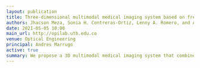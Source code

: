 ```yaml
---
layout: publication
title: Three-dimensional multimodal medical imaging system based on free-hand ultrasound and structured light
authors: Jhacson Meza, Sonia H. Contreras-Ortiz, Lenny A. Romero, and Andres G. Marrugo
date: 2021-05-05 10:00
main_url: http://opilab.utb.edu.co
venue: Optical Engineering
principal: Andres Marrugo
active: true
summary: We propose a 3D multimodal medical imaging system that combines freehand ultrasound and structured light 3D reconstruction in a single coordinate system without requiring registration. To the best of our knowledge, these techniques have not been combined before as a multimodal imaging technique. The system complements the internal 3D information acquired with ultrasound, with the external surface measured with the structure light technique. Moreover, the ultrasound probe's optical tracking for pose estimation was implemented based on a convolutional neural network. Experimental results show the system's high accuracy and reproducibility, as well as its potential for preoperative and intraoperative applications. The experimental multimodal error, or the distance from two surfaces obtained with different modalities, was 0.12~mm. The code is available as a Github repository.
---
```


